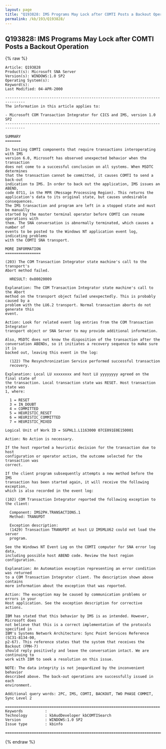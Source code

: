 ```yaml
---
layout: page
title: "Q193828: IMS Programs May Lock after COMTI Posts a Backout Operation"
permalink: /kb/193/Q193828/
---
```


## Q193828: IMS Programs May Lock after COMTI Posts a Backout Operation

{% raw %}

	Article: Q193828
	Product(s): Microsoft SNA Server
	Version(s): WINDOWS:1.0 SP2
	Operating System(s): 
	Keyword(s): 
	Last Modified: 04-APR-2000
	
	-------------------------------------------------------------------------------
	The information in this article applies to:
	
	- Microsoft COM Transaction Integrator for CICS and IMS, version 1.0 SP2 
	-------------------------------------------------------------------------------
	
	SUMMARY
	=======
	
	In testing COMTI components that require transactions interoperating with IMS
	version 6.0, Microsoft has observed unexpected behavior when the transaction
	does not come to a successful conclusion on all systems. When MSDTC determines
	that the transaction cannot be committed, it causes COMTI to send a back-out
	indication to IMS. In order to back out the application, IMS issues an ABEND,
	code 0711, in the MPR (Message Processing Region). This returns the
	application's data to its original state, but causes undesirable consequences.
	The IMS transaction and program are left in a stopped state and must be manually
	started by the master terminal operator before COMTI can resume operations with
	them. The SNA conversation is abnormally terminated, which causes a number of
	events to be posted to the Windows NT application event log, indicating problems
	with the COMTI SNA transport.
	
	MORE INFORMATION
	================
	
	(203) The COM Transaction Integrator state machine's call to the transport's
	Abort method failed.
	
	  HRESULT: 0x80020009
	
	Explanation: The COM Transaction Integrator state machine's call to the Abort
	method on the transport object failed unexpectedly. This is probably caused by a
	problem with the LU6.2 transport. Normal transaction aborts do not generate this
	event.
	
	Action: Look for related event log entries from the COM Transaction Integrator
	transport object or SNA Server to may provide additional information.
	
	Also, MSDTC does not know the disposition of the transaction after the
	conversation ABENDs, so it initiates a recovery sequence to make sure it is
	backed out, leaving this event in the log:
	
	  (122) The Resynchronization Service performed successful transaction
	  recovery.
	
	Explanation: Local LU xxxxxxxx and host LU yyyyyyyy agreed on the final state of
	the transaction. Local transaction state was RESET. Host transaction state was
	1, where:
	
	  1 = RESET
	  3 = IN_DOUBT
	  4 = COMMITTED
	  5 = HEURISTIC_RESET
	  6 = HEURISTIC_COMMITTED
	  7 = HEURISTIC_MIXED
	
	Logical Unit of Work ID = SGPHL1.L1163000 07CE091E0E150001
	
	Action: No Action is necessary.
	
	If the host reported a heuristic decision for the transaction due to host
	configuration or operator action, the outcome selected for the transaction was
	correct.
	
	If the client program subsequently attempts a new method before the IMS
	transaction has been started again, it will receive the following exception,
	which is also recorded in the event log:
	
	(102) COM Transaction Integrator reported the following exception to the client:
	
	  Component: IMS2PH.TRANSACTIONS.1
	  Method: TRANUPDT
	
	  Exception description:
	  (1429) Transaction TRANUPDT at host LU IMSMLU62 could not load the server
	  program.
	
	See the Windows NT Event Log on the COMTI computer for SNA error log data,
	including possible host ABEND code. Review the host region configuration.
	
	Explanation: An Automation exception representing an error condition was returned
	to a COM Transaction Integrator client. The description shown above contains
	more information about the exception that was reported.
	
	Action: The exception may be caused by communication problems or errors in your
	Host application. See the exception description for corrective actions.
	
	IBM has stated that this behavior by IMS is as intended. However, Microsoft does
	not believe that this is a correct implementation of the protocols specified in
	IBM's Systems Network Architecture: Sync Point Services Reference (SC31-8134-00,
	p2-67). This reference states that the system that receives the Backout (FMH-7)
	should reply positively and leave the conversation intact. We are continuing to
	work with IBM to seek a resolution on this issue.
	
	NOTE: The data integrity is not jeopardized by the inconvenient behavior
	described above. The back-out operations are successfully issued in each
	environment.
	
	Additional query words: 2PC, IMS, COMTI, BACKOUT, TWO PHASE COMMIT, Sync Level 2
	
	======================================================================
	Keywords          :  
	Technology        : kbAudDeveloper kbCOMTISearch
	Version           : WINDOWS:1.0 SP2
	Issue type        : kbinfo
	
	=============================================================================
	

{% endraw %}
